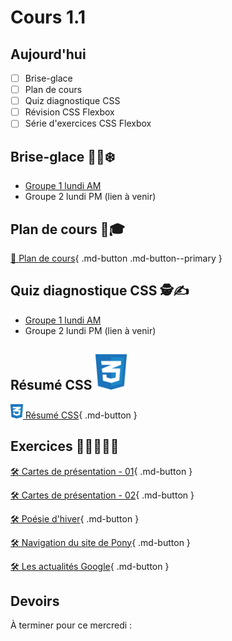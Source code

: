 # Cours 1.1
<!--https://squidfunk.github.io/mkdocs-material/reference/admonitions/
✏️note, 📄abstract, ℹ️info, 🔥tip, ✔️success, ❔question, ⚠️warning, ❌failure, ⚡danger, 🐞bug, 🧪example, ❜❜quote
-->


## Aujourd'hui

- [ ] Brise-glace
- [ ] Plan de cours
- [ ] Quiz diagnostique CSS
- [ ] Révision CSS Flexbox
- [ ] Série d'exercices CSS Flexbox

## Brise-glace 🧊🔨❄️

* [Groupe 1 lundi AM](https://app.wooclap.com/TMYTEU)
* Groupe 2 lundi PM (lien à venir)

## Plan de cours 📄🎓

[📄 Plan de cours](https://cmontmorency365-my.sharepoint.com/:b:/g/personal/mariem_ouellet_cmontmorency_qc_ca/EVMfkW5UxttFkK8D4Lg3Z7cBGXUX4_v1-7USGwyAbjmIRQ?e=8IxzJg){ .md-button .md-button--primary }

## Quiz diagnostique CSS 🕵️✍️

* [Groupe 1 lundi AM](https://app.wooclap.com/PJBPRX)
* Groupe 2 lundi PM (lien à venir)

## Résumé CSS <img src="./assets/css-logo.svg" style="width: 50px;">
[<img src="./assets/css-logo.svg" style="width: 20px;"> Résumé CSS](https://tim-montmorency.com/timdoc/582-211/css/){ .md-button }

## Exercices 🏃‍➡️🏃‍♀️‍➡️

[🛠️ Cartes de présentation - 01](https://tim-montmorency.com/timdoc/582-211/css/exercices/flexbox-cartes-01/){ .md-button }

[🛠️ Cartes de présentation - 02](https://tim-montmorency.com/timdoc/582-211/css/exercices/flexbox-cartes-02/){ .md-button }

[🛠️ Poésie d'hiver](https://tim-montmorency.com/timdoc/582-211/css/exercices/flexbox-poesie-hiver/){ .md-button }

[🛠️ Navigation du site de Pony](https://tim-montmorency.com/timdoc/582-211/css/exercices/flexbox-pony/){ .md-button }

[🛠️ Les actualités Google](https://tim-montmorency.com/timdoc/582-211/css/exercices/flexbox-actualite-google/){ .md-button }

## Devoirs

À terminer pour ce mercredi :
